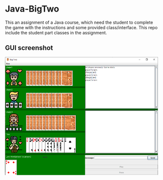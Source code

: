 # Java-BigTwo

This an assignment of a Java course, which need the student to complete the game with the instructions and some provided class/interface. This repo include the student part classes in the assignment.

## GUI screenshot
![screenshot](./java2.PNG)


